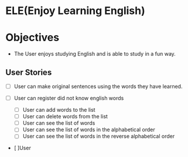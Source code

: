 # ELE(Enjoy Learning English)

# Objectives

- The User enjoys studying English and is able to study in a fun way.

## User Stories

- [ ] User can make original sentences using the words they have learned.
- [ ] User can register did not know english words

  - [ ] User can add words to the list
  - [ ] User can delete words from the list
  - [ ] User can see the list of words
  - [ ] User can see the list of words in the alphabetical order
  - [ ] User can see the list of words in the reverse alphabetical order

- [ ]User
